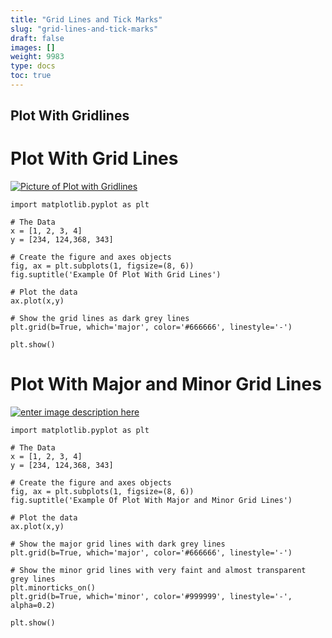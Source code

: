 ```yaml
---
title: "Grid Lines and Tick Marks"
slug: "grid-lines-and-tick-marks"
draft: false
images: []
weight: 9983
type: docs
toc: true
---
```


## Plot With Gridlines
# Plot With Grid Lines

[![Picture of Plot with Gridlines][1]][1]

```
import matplotlib.pyplot as plt

# The Data
x = [1, 2, 3, 4]
y = [234, 124,368, 343]

# Create the figure and axes objects
fig, ax = plt.subplots(1, figsize=(8, 6))
fig.suptitle('Example Of Plot With Grid Lines')

# Plot the data
ax.plot(x,y)

# Show the grid lines as dark grey lines
plt.grid(b=True, which='major', color='#666666', linestyle='-')

plt.show()
```

# Plot With Major and Minor Grid Lines

[![enter image description here][2]][2]

```
import matplotlib.pyplot as plt

# The Data
x = [1, 2, 3, 4]
y = [234, 124,368, 343]

# Create the figure and axes objects
fig, ax = plt.subplots(1, figsize=(8, 6))
fig.suptitle('Example Of Plot With Major and Minor Grid Lines')

# Plot the data
ax.plot(x,y)

# Show the major grid lines with dark grey lines
plt.grid(b=True, which='major', color='#666666', linestyle='-')

# Show the minor grid lines with very faint and almost transparent grey lines
plt.minorticks_on()
plt.grid(b=True, which='minor', color='#999999', linestyle='-', alpha=0.2)

plt.show()
```


  [1]: http://i.stack.imgur.com/eaMZu.png
  [2]: http://i.stack.imgur.com/xXiYf.png

